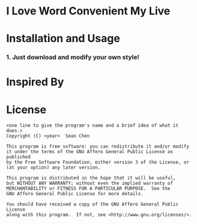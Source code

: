 I Love Word Convenient My Live
==============

Installation and Usage
=============

### 1. Just download and modify your own style!

Inspired By
=============

License
=============

    <one line to give the program's name and a brief idea of what it does.>
    Copyright (C) <year>  Sean Chen

    This program is free software: you can redistribute it and/or modify
    it under the terms of the GNU Affero General Public License as published
    by the Free Software Foundation, either version 3 of the License, or
    (at your option) any later version.

    This program is distributed in the hope that it will be useful,
    but WITHOUT ANY WARRANTY; without even the implied warranty of
    MERCHANTABILITY or FITNESS FOR A PARTICULAR PURPOSE.  See the
    GNU Affero General Public License for more details.

    You should have received a copy of the GNU Affero General Public License
    along with this program.  If not, see <http://www.gnu.org/licenses/>.